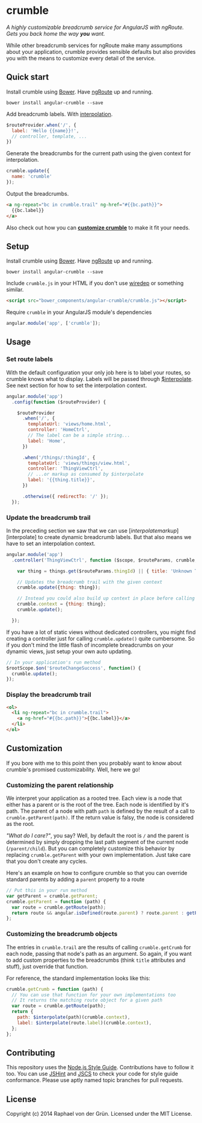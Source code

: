 # crumble

*A highly customizable breadcrumb service for AngularJS with ngRoute. Gets you back home the way __you__ want.*

While other breadcrumb services for ngRoute make many assumptions about your application, crumble provides sensible defaults but also provides you with the means to customize every detail of the service.


## Quick start

Install crumble using [Bower]. Have [ngRoute] up and running.
~~~
bower install angular-crumble --save
~~~

Add breadcrumb labels. With [interpolation][$interpolate].
~~~js
$routeProvider.when('/', {
  label: 'Hello {{name}}!',
  // controller, template, ...
})
~~~

Generate the breadcrumbs for the current path using the given context for interpolation.
~~~js
crumble.update({
  name: 'crumble'
});
~~~

Output the breadcrumbs.
~~~html
<a ng-repeat="bc in crumble.trail" ng-href="#{{bc.path}}">
  {{bc.label}}
</a>
~~~

Also check out how you can **[customize crumble](#customization)** to make it fit your needs.


## Setup

Install crumble using [Bower]. Have [ngRoute] up and running.
~~~
bower install angular-crumble --save
~~~

Include `crumble.js` in your HTML if you don't use [wiredep] or something similar.

~~~html
<script src="bower_components/angular-crumble/crumble.js"></script>
~~~

Require `crumble` in your AngularJS module's dependencies

~~~js
angular.module('app', ['crumble']);
~~~


## Usage

### Set route labels

With the default configuration your only job here is to label your routes, so crumble knows what to display. Labels will be passed through [$interpolate]. See next section for how to set the interpolation context.

~~~js
angular.module('app')
  .config(function ($routeProvider) {

    $routeProvider
      .when('/', {
        templateUrl: 'views/home.html',
        controller: 'HomeCtrl',
        // The label can be a simple string...
        label: 'Home',
      })

      .when('/things/:thingId', {
        templateUrl: 'views/things/view.html',
        controller: 'ThingViewCtrl',
        // ...or markup as consumed by $interpolate
        label: '{{thing.title}}',
      })

      .otherwise({ redirectTo: '/' });
  });
~~~


### Update the breadcrumb trail

In the preceding section we saw that we can use [$interpolate markup][$interpolate] to create dynamic breadcrumb labels. But that also means we have to set an interpolation context.

~~~js
angular.module('app')
  .controller('ThingViewCtrl', function ($scope, $routeParams, crumble, things) {

    var thing = things.get($routeParams.thingId) || { title: 'Unknown Thing' };

    // Updates the breadcrumb trail with the given context
    crumble.update({thing: thing});

    // Instead you could also build up context in place before calling update
    crumble.context = {thing: thing};
    crumble.update();

  });
~~~

If you have a lot of static views without dedicated controllers, you might find  creating a controller just for calling `crumble.update()` quite cumbersome. So if you don't mind the little flash of incomplete breadcrumbs on your dynamic views, just setup your own auto updating.

~~~js
// In your application's run method
$rootScope.$on('$routeChangeSuccess', function() {
  crumble.update();
});
~~~

### Display the breadcrumb trail

~~~html
<ol>
  <li ng-repeat="bc in crumble.trail">
    <a ng-href="#{{bc.path}}">{{bc.label}}</a>
  </li>
</ol>
~~~


## Customization

If you bore with me to this point then you probably want to know about crumble's promised customizability. Well, here we go!

### Customizing the parent relationship

We interpret your application as a rooted tree. Each view is a node that either has a parent or is the root of the tree. Each node is identified by it's path. The parent of a node with path `path` is defined by the result of a call to `crumble.getParent(path)`. If the return value is falsy, the node is considered as the root.

*"What do I care?"*, you say? Well, by default the root is `/` and the parent is determined by simply dropping the last path segment of the current node (`/parent/child`). But you can completely customize this behavior by replacing `crumble.getParent` with your own implementation. Just take care that you don't create any cycles.

Here's an example on how to configure crumble so that you can override standard parents by adding a `parent` property to a route

~~~js
// Put this in your run method
var getParent = crumble.getParent;
crumble.getParent = function (path) {
  var route = crumble.getRoute(path);
  return route && angular.isDefined(route.parent) ? route.parent : getParent(path);
};
~~~

### Customizing the breadcrumb objects

The entries in `crumble.trail` are the results of calling `crumble.getCrumb` for each node, passing that node's path as an argument. So again, if you want to add custom properties to the breadcrumbs (think `title` attributes and stuff), just override that function.

For reference, the standard implementation looks like this:

~~~js
crumble.getCrumb = function (path) {
  // You can use that function for your own implementations too
  // It returns the matching route object for a given path
  var route = crumble.getRoute(path);
  return {
    path: $interpolate(path)(crumble.context),
    label: $interpolate(route.label)(crumble.context),
  };
};
~~~


## Contributing

This repository uses the [Node.js Style Guide][nsg]. Contributions have to follow it too. You can use [JSHint][jsh] and [JSCS][jscs] to check your code for style guide conformance. Please use aptly named topic branches for pull requests.


## License

Copyright (c) 2014 Raphael von der Grün. Licensed under the MIT License.


[Bower]:        http://bower.io/
[wiredep]:      https://github.com/taptapship/wiredep
[ngRoute]:      https://docs.angularjs.org/api/ngRoute
[$interpolate]: https://docs.angularjs.org/api/ng/service/$interpolate
[nsg]:          https://github.com/felixge/node-style-guide
[jsh]:          http://jshint.com/
[jscs]:         http://jscs.info/
